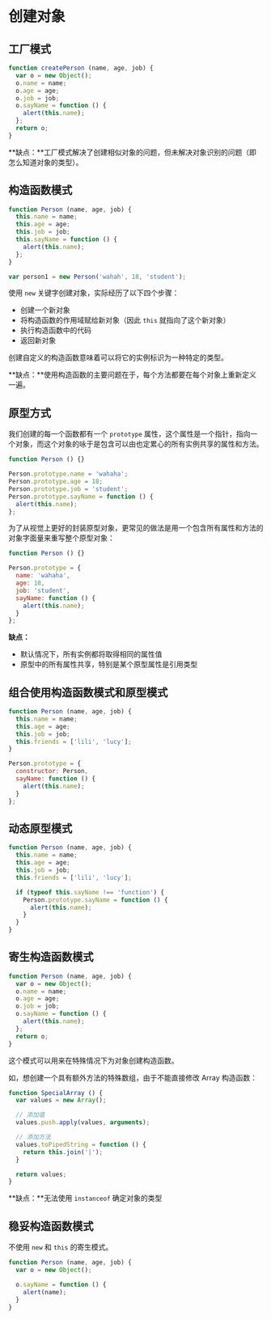 # 创建对象

## 工厂模式

```js
function createPerson (name, age, job) {
  var o = new Object();
  o.name = name;
  o.age = age;
  o.job = job;
  o.sayName = function () {
    alert(this.name);
  };
  return o;
}
```

**缺点：**工厂模式解决了创建相似对象的问题，但未解决对象识别的问题（即怎么知道对象的类型）。

## 构造函数模式

```js
function Person (name, age, job) {
  this.name = name;
  this.age = age;
  this.job = job;
  this.sayName = function () {
    alert(this.name);
  };
}

var person1 = new Person('wahah', 18, 'student');
```

使用 `new` 关键字创建对象，实际经历了以下四个步骤：

* 创建一个新对象
* 将构造函数的作用域赋给新对象（因此 `this` 就指向了这个新对象）
* 执行构造函数中的代码
* 返回新对象

创建自定义的构造函数意味着可以将它的实例标识为一种特定的类型。

**缺点：**使用构造函数的主要问题在于，每个方法都要在每个对象上重新定义一遍。

## 原型方式

我们创建的每一个函数都有一个 `prototype` 属性，这个属性是一个指针，指向一个对象，而这个对象的咏于是包含可以由也定累心的所有实例共享的属性和方法。

```js
function Person () {}

Person.prototype.name = 'wahaha';
Person.prototype.age = 18;
Person.prototype.job = 'student';
Person.prototype.sayName = function () {
  alert(this.name);
};
```

为了从视觉上更好的封装原型对象，更常见的做法是用一个包含所有属性和方法的对象字面量来重写整个原型对象：

```js
function Person () {}

Person.prototype = {
  name: 'wahaha',
  age: 18,
  job: 'student',
  sayName: function () {
    alert(this.name);
  }
};
```

**缺点：**

* 默认情况下，所有实例都将取得相同的属性值
* 原型中的所有属性共享，特别是某个原型属性是引用类型

## 组合使用构造函数模式和原型模式

```js
function Person (name, age, job) {
  this.name = name;
  this.age = age;
  this.job = job;
  this.friends = ['lili', 'lucy'];
}

Person.prototype = {
  constructor: Person,
  sayName: function () {
    alert(this.name);
  }
};
```

## 动态原型模式

```js
function Person (name, age, job) {
  this.name = name;
  this.age = age;
  this.job = job;
  this.friends = ['lili', 'lucy'];

  if (typeof this.sayName !== 'function') {
    Person.prototype.sayName = function () {
      alert(this.name);
    }
  }
}
```

## 寄生构造函数模式

```js
function Person (name, age, job) {
  var o = new Object();
  o.name = name;
  o.age = age;
  o.job = job;
  o.sayName = function () {
    alert(this.name);
  };
  return o;
}
```

这个模式可以用来在特殊情况下为对象创建构造函数。

如，想创建一个具有额外方法的特殊数组，由于不能直接修改 Array 构造函数：

```js
function SpecialArray () {
  var values = new Array();

  // 添加值
  values.push.apply(values, arguments);

  // 添加方法
  values.toPipedString = function () {
    return this.join('|');
  }

  return values;
}
```

**缺点：**无法使用 `instanceof` 确定对象的类型

## 稳妥构造函数模式

不使用 `new` 和 `this` 的寄生模式。

```js
function Person (name, age, job) {
  var o = new Object();

  o.sayName = function () {
    alert(name);
  }
}
```